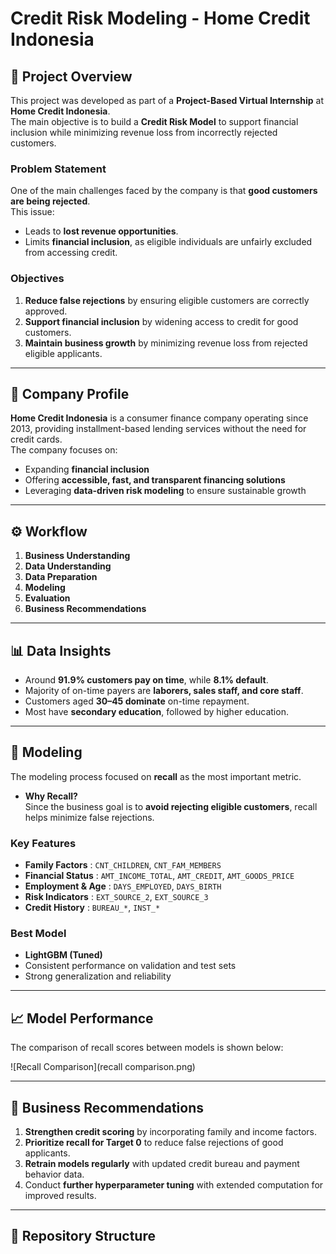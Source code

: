 # Credit Risk Modeling - Home Credit Indonesia

## 📌 Project Overview
This project was developed as part of a **Project-Based Virtual Internship** at **Home Credit Indonesia**.  
The main objective is to build a **Credit Risk Model** to support financial inclusion while minimizing revenue loss from incorrectly rejected customers.

### Problem Statement
One of the main challenges faced by the company is that **good customers are being rejected**.  
This issue:
- Leads to **lost revenue opportunities**.
- Limits **financial inclusion**, as eligible individuals are unfairly excluded from accessing credit.

### Objectives
1. **Reduce false rejections** by ensuring eligible customers are correctly approved.  
2. **Support financial inclusion** by widening access to credit for good customers.  
3. **Maintain business growth** by minimizing revenue loss from rejected eligible applicants.  

---

## 🏢 Company Profile
**Home Credit Indonesia** is a consumer finance company operating since 2013, providing installment-based lending services without the need for credit cards.  
The company focuses on:
- Expanding **financial inclusion**  
- Offering **accessible, fast, and transparent financing solutions**  
- Leveraging **data-driven risk modeling** to ensure sustainable growth  

---

## ⚙️ Workflow
1. **Business Understanding**  
2. **Data Understanding**  
3. **Data Preparation**  
4. **Modeling**  
5. **Evaluation**  
6. **Business Recommendations**  

---

## 📊 Data Insights
- Around **91.9% customers pay on time**, while **8.1% default**.  
- Majority of on-time payers are **laborers, sales staff, and core staff**.  
- Customers aged **30–45 dominate** on-time repayment.  
- Most have **secondary education**, followed by higher education.  

---

## 🤖 Modeling
The modeling process focused on **recall** as the most important metric.  
- **Why Recall?**  
  Since the business goal is to **avoid rejecting eligible customers**, recall helps minimize false rejections.  

### Key Features
- **Family Factors** : `CNT_CHILDREN`, `CNT_FAM_MEMBERS`  
- **Financial Status** : `AMT_INCOME_TOTAL`, `AMT_CREDIT`, `AMT_GOODS_PRICE`  
- **Employment & Age** : `DAYS_EMPLOYED`, `DAYS_BIRTH`  
- **Risk Indicators** : `EXT_SOURCE_2`, `EXT_SOURCE_3`  
- **Credit History** : `BUREAU_*`, `INST_*`  

### Best Model
- **LightGBM (Tuned)**  
- Consistent performance on validation and test sets  
- Strong generalization and reliability  

---

## 📈 Model Performance
The comparison of recall scores between models is shown below:

![Recall Comparison](recall comparison.png)

---

## 📝 Business Recommendations
1. **Strengthen credit scoring** by incorporating family and income factors.  
2. **Prioritize recall for Target 0** to reduce false rejections of good applicants.  
3. **Retrain models regularly** with updated credit bureau and payment behavior data.  
4. Conduct **further hyperparameter tuning** with extended computation for improved results.  

---

## 📂 Repository Structure
